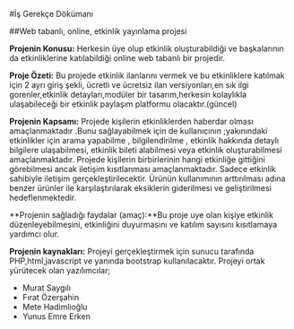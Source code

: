 #İş Gerekçe Dökümanı 

##Web tabanlı, online, etkinlik yayınlama projesi

**Projenin Konusu:** Herkesin üye olup etkinlik oluşturabildiği ve başkalarının da etkinliklerine katılabildiği online web tabanlı bir projedir.

**Proje Özeti:**  Bu projede etkinlik ilanlarını vermek ve bu etkinliklere katılmak için 2 ayrı giriş şekli,
ücretli ve ücretsiz ilan versiyonları,en sık ilgi gorenler,etkinlik detayları,modüler bir tasarım,herkesin kolaylıkla
ulaşabileceği bir etkinlik paylaşım platformu olacaktır.(güncel)


**Projenin Kapsamı:**  Projede kişilerin etkinliklerden haberdar olması amaçlanmaktadır .Bunu sağlayabilmek için de kullanıcının ;yakınındaki etkinlikler için arama yapabilme , bilgilendirilme , etkinlik hakkında detaylı bilgilere ulaşabilmesi, etkinlik bileti alabilmesi veya etkinlik oluşturabilmesi amaçlanmaktadır. Projede kişilerin birbirlerinin hangi etkinliğe gittiğini görebilmesi ancak iletişim kısıtlanması amaçlanmaktadır. Sadece etkinlik sahibiyle iletişim gerçekleştirilecektir. Ürünün kullanımının arttırılması adına benzer ürünler ile karşılaştırılarak eksiklerin giderilmesi ve geliştirilmesi hedeflenmektedir. 

**Projenin sağladığı faydalar (amaç):**Bu proje uye olan kişiye etkinlik düzenleyebilmesini, etkinliğini duyurmasını ve katılım sayısını kısıtlamaya yardımcı olur.

**Projenin kaynakları:** Projeyi gerçekleştirmek için sunucu tarafında PHP,html,javascript ve yanında bootstrap kullanılacaktır. Projeyi ortak yürütecek olan yazılımcılar;
* Murat Saygılı
* Fırat Özerşahin
* Mete Hadimlioğlu
* Yunus Emre Erken


